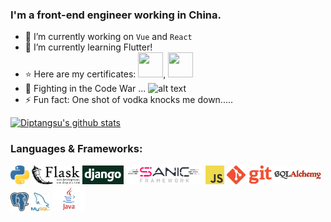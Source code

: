 ### I'm a front-end engineer working in China.

- 🔭 I’m currently working on `Vue` and `React`
- 🌱 I’m currently learning Flutter!
- :star: Here are my certificates: <img src="https://static.scrum.org/web/open-badges/psmi.png" width="40" height="40">, <img src="https://lee-portfolio-image.s3-eu-west-1.amazonaws.com/aws-certified-cloud-practitioner.png" width="40" height="40">
- :racehorse: Fighting in the Code War ... ![alt text](https://www.codewars.com/users/lee197/badges/micro) 
- ⚡️ Fun fact: One shot of vodka knocks me down.....



[![Diptangsu's github stats](https://github-readme-stats.vercel.app/api?username=Mr-songjinxin&count_private=true&show_icons=true&theme=gruvbox)](https://github.com/anuraghazra/github-readme-stats)

### Languages & Frameworks:

<code><img height=30 src="https://github.com/diptangsu/diptangsu/blob/master/src/python.png"/></code>
<code><img height=30 src="https://github.com/diptangsu/diptangsu/blob/master/src/flask.png"/></code>
<code><img height=30 src="https://github.com/diptangsu/diptangsu/blob/master/src/django.png"/></code>
<code><img height=30 src="https://github.com/diptangsu/diptangsu/blob/master/src/sanic.png"/></code>
<code><img height=30 src="https://github.com/diptangsu/diptangsu/blob/master/src/javascript.png"/></code>
<code><img height=30 src="https://github.com/diptangsu/diptangsu/blob/master/src/git.png"/></code>
<code><img height=30 src="https://github.com/diptangsu/diptangsu/blob/master/src/sqlalchemy.jpg"/></code>
<code><img height=30 src="https://github.com/diptangsu/diptangsu/blob/master/src/postgresql.png"/></code>
<code><img height=30 src="https://github.com/diptangsu/diptangsu/blob/master/src/mysql.png"/></code>
<code><img height=40 src="https://github.com/diptangsu/diptangsu/blob/master/src/java.png"/></code>